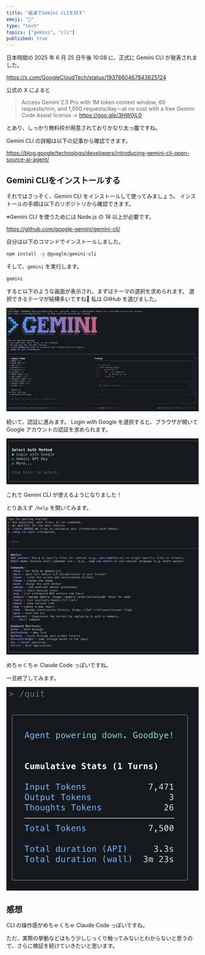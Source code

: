 ```yaml
---
title: "最速でGemini CLIを試す"
emoji: "🚀"
type: "tech"
topics: ["gemini", "cli"]
published: true
---
```


日本時間の 2025 年 6 月 25 日午後 10:08 に、正式に Gemini CLI が発表されました。

https://x.com/GoogleCloudTech/status/1937860467843625124

公式の X によると

> Access Gemini 2.5 Pro with 1M token context window, 60 requests/min, and 1,000 requests/day—at no cost with a free Gemini Code Assist license → https://goo.gle/3HW0jL0

とあり、しっかり無料枠が用意されておりかなり太っ腹ですね。

Gemini CLI の詳細は以下の記事から確認できます。

https://blog.google/technology/developers/introducing-gemini-cli-open-source-ai-agent/

## Gemini CLIをインストールする

それではさっそく、Gemini CLI をインストールして使ってみましょう。
インストールの手順は以下のリポジトリから確認できます。

※Gemini CLI を使うためには Node.js の 18 以上が必要です。

https://github.com/google-gemini/gemini-cli/

自分は以下のコマンドでインストールしました。

```sh
npm install -g @google/gemini-cli
```

そして、`gemini` を実行します。

```sh
gemini
```

すると以下のような画面が表示され、まずはテーマの選択を求められます。
選択できるテーマが結構多いですね👀
私は GitHub を選びました。

![](/images/gemini-cli-first-impression/select-theme.png)

続いて、認証に進みます。
Login with Google を選択すると、ブラウザが開いて Google アカウントの認証を求められます。

![](/images/gemini-cli-first-impression/auth.png)

これで Gemini CLI が使えるようになりました！

とりあえず `/help` を開いてみます。

![](/images/gemini-cli-first-impression/help.png)

めちゃくちゃ Claude Code っぽいですね。

一旦終了してみます。

![](/images/gemini-cli-first-impression/quit.png)

## 感想

CLI の操作感がめちゃくちゃ Claude Code っぽいですね。

ただ、実際の挙動などはもう少しじっくり触ってみないとわからないと思うので、さらに検証を続けていきたいと思います。

